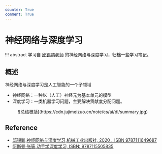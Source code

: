 ```yaml
---
counter: True
comment: True
---
```


# 神经网络与深度学习

!!! abstract
    学习自 [邱锡鹏老师](https://nndl.github.io/) 的神经网络与深度学习，归档一些学习笔记。


## 概述

神经网络与深度学习是人工智能的一个子领域

- 神经网络：一种以（人工）神经元为基本单元的模型
- 深度学习：一类机器学习问题，主要解决贡献度分配问题。

<center>![总结概括](https://cdn.jujimeizuo.cn/note/cs/ai/dl/summary.jpg)</center>



## Reference

- [邱锡鹏,神经网络与深度学习,机械工业出版社, 2020，ISBN 9787111649687](https://nndl.github.io/)
- [阿斯顿·张等,动手学深度学习, ISBN: 9787115505835](https://d2l.ai/)